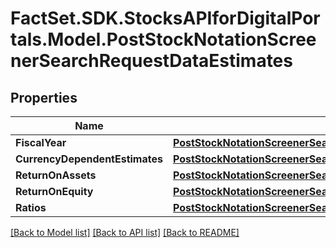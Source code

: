 # FactSet.SDK.StocksAPIforDigitalPortals.Model.PostStockNotationScreenerSearchRequestDataEstimates

## Properties

Name | Type | Description | Notes
------------ | ------------- | ------------- | -------------
**FiscalYear** | [**PostStockNotationScreenerSearchRequestDataFiscalYear1**](PostStockNotationScreenerSearchRequestDataFiscalYear1.md) |  | 
**CurrencyDependentEstimates** | [**PostStockNotationScreenerSearchRequestDataCurrencyDependentEstimates**](PostStockNotationScreenerSearchRequestDataCurrencyDependentEstimates.md) |  | [optional] 
**ReturnOnAssets** | [**PostStockNotationScreenerSearchRequestDataReturnOnAssets1**](PostStockNotationScreenerSearchRequestDataReturnOnAssets1.md) |  | [optional] 
**ReturnOnEquity** | [**PostStockNotationScreenerSearchRequestDataReturnOnEquity1**](PostStockNotationScreenerSearchRequestDataReturnOnEquity1.md) |  | [optional] 
**Ratios** | [**PostStockNotationScreenerSearchRequestDataRatios1**](PostStockNotationScreenerSearchRequestDataRatios1.md) |  | [optional] 

[[Back to Model list]](../README.md#documentation-for-models) [[Back to API list]](../README.md#documentation-for-api-endpoints) [[Back to README]](../README.md)

